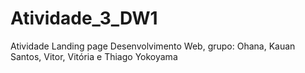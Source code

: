# Atividade_3_DW1
Atividade Landing page Desenvolvimento Web, grupo: Ohana, Kauan Santos, Vitor, Vitória e Thiago Yokoyama
